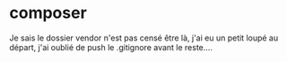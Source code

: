 # composer
Je sais le dossier vendor n'est pas censé être là, j'ai eu un petit loupé au départ, j'ai oublié de push le .gitignore avant le reste....
